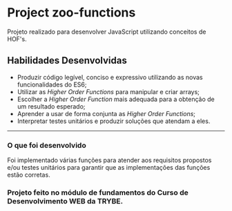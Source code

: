 
# Project zoo-functions

Projeto realizado para desenvolver JavaScript utilizando conceitos de HOF's.

## Habilidades Desenvolvidas

- Produzir código legível, conciso e expressivo utilizando as novas funcionalidades do ES6;
- Utilizar as _Higher Order Functions_ para manipular e criar arrays;
- Escolher a _Higher Order Function_ mais adequada para a obtenção de um resultado esperado;
- Aprender a usar de forma conjunta as _Higher Order Functions_;
- Interpretar testes unitários e produzir soluções que atendam a eles.

---

### O que foi desenvolvido

Foi implementado várias funções para atender aos requisitos propostos e/ou testes unitários para garantir que as implementações das funções estão corretas.

### Projeto feito no módulo de fundamentos do Curso de Desenvolvimento WEB da TRYBE.